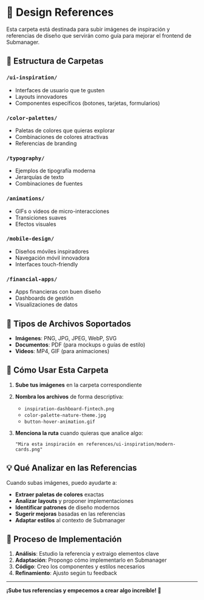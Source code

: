 # 📸 Design References

Esta carpeta está destinada para subir imágenes de inspiración y referencias de diseño que servirán como guía para mejorar el frontend de Submanager.

## 📁 Estructura de Carpetas

### `/ui-inspiration/`
- Interfaces de usuario que te gusten
- Layouts innovadores
- Componentes específicos (botones, tarjetas, formularios)

### `/color-palettes/`
- Paletas de colores que quieras explorar
- Combinaciones de colores atractivas
- Referencias de branding

### `/typography/`
- Ejemplos de tipografía moderna
- Jerarquías de texto
- Combinaciones de fuentes

### `/animations/`
- GIFs o videos de micro-interacciones
- Transiciones suaves
- Efectos visuales

### `/mobile-design/`
- Diseños móviles inspiradores
- Navegación móvil innovadora
- Interfaces touch-friendly

### `/financial-apps/`
- Apps financieras con buen diseño
- Dashboards de gestión
- Visualizaciones de datos

## 🎯 Tipos de Archivos Soportados
- **Imágenes**: PNG, JPG, JPEG, WebP, SVG
- **Documentos**: PDF (para mockups o guías de estilo)
- **Videos**: MP4, GIF (para animaciones)

## 📝 Cómo Usar Esta Carpeta

1. **Sube tus imágenes** en la carpeta correspondiente
2. **Nombra los archivos** de forma descriptiva:
   - `inspiration-dashboard-fintech.png`
   - `color-palette-nature-theme.jpg`
   - `button-hover-animation.gif`

3. **Menciona la ruta** cuando quieras que analice algo:
   ```
   "Mira esta inspiración en references/ui-inspiration/modern-cards.png"
   ```

## 💡 Qué Analizar en las Referencias

Cuando subas imágenes, puedo ayudarte a:
- **Extraer paletas de colores** exactas
- **Analizar layouts** y proponer implementaciones
- **Identificar patrones** de diseño modernos
- **Sugerir mejoras** basadas en las referencias
- **Adaptar estilos** al contexto de Submanager

## 🔄 Proceso de Implementación

1. **Análisis**: Estudio la referencia y extraigo elementos clave
2. **Adaptación**: Propongo cómo implementarlo en Submanager
3. **Código**: Creo los componentes y estilos necesarios
4. **Refinamiento**: Ajusto según tu feedback

---

**¡Sube tus referencias y empecemos a crear algo increíble! 🚀**